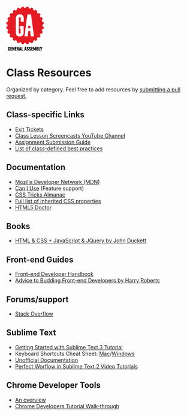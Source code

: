 ![General Assembly](images/icons/ga.png)

# Class Resources
Organized by category. Feel free to add resources by [submitting a pull request](https://github.com/blog/1946-create-pull-requests-with-github-for-mac),

## Class-specific Links
- [Exit Tickets](https://docs.google.com/forms/d/1ulQq_F6q_dMIOxsnmWE-nHJrJJ-Q3mNDQ2ubmDkht24/viewform?c=0&w=1)
- [Class Lesson Screencasts YouTube Channel](https://www.youtube.com/playlist?list=PLLtA4cQ4U6QRG5Ay9M9jqGJHaLtBsul1u)
- [Assignment Submission Guide](assignment-submission.md)
- [List of class-defined best practices](best-practices.md)

## Documentation
- [Mozilla Developer Network (MDN)](https://developer.mozilla.org/en-US/)
- [Can I Use](http://caniuse.com/) (Feature support)
- [CSS Tricks Almanac](https://css-tricks.com/almanac/)
- [Full list of inherited CSS properties](inherited-css-properties.md)
- [HTML5 Doctor](http://html5doctor.com/)

## Books
- [HTML & CSS + JavaScript & JQuery by John Duckett](http://www.amazon.com/Web-Design-HTML-JavaScript-jQuery/dp/1118907442/ref=pd_sim_sbs_14_2?ie=UTF8&dpID=41hyTxIxT1L&dpSrc=sims&preST=_AC_UL160_SR140%2C160_&refRID=1SRNB3Y7MY8MXANKRPTB)

## Front-end Guides
- [Front-end Developer Handbook](http://www.frontendhandbook.com/)
- [Advice to Budding Front-end Developers by Harry Roberts](http://csswizardry.com/2014/08/advice-to-budding-front-end-developers/)

## Forums/support
- [Stack Overflow](http://stackoverflow.com/)

## Sublime Text
- [Getting Started with Sublime Text 3 Tutorial](https://blog.generalassemb.ly/sublime-text-3-tips-tricks-shortcuts/)
- Keyboard Shortcuts Cheat Sheet: [Mac](http://docs.sublimetext.info/en/latest/reference/keyboard_shortcuts_osx.html)/[Windows](http://docs.sublimetext.info/en/latest/reference/keyboard_shortcuts_win.html)
- [Unofficial Documentation](http://docs.sublimetext.info/en/latest/index.html)
- [Perfect Worflow in Sublime Text 2 Video Tutorials](https://code.tutsplus.com/courses/perfect-workflow-in-sublime-text-2)

## Chrome Developer Tools
- [An overview](https://developer.chrome.com/devtools)
- [Chrome Developers Tutorial Walk-through](https://developers.google.com/web/tools/chrome-devtools/iterate/inspect-styles/basics?hl=en)
